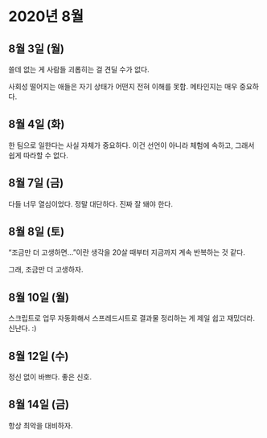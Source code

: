 # 2020년 8월

## 8월 3일 (월)

쓸데 없는 게 사람들 괴롭히는 걸 견딜 수가 없다.

사회성 떨어지는 애들은 자기 상태가 어떤지 전혀 이해를 못함. 메타인지는 매우 중요하다.

## 8월 4일 (화)

한 팀으로 일한다는 사실 자체가 중요하다. 이건 선언이 아니라 체험에 속하고, 그래서 쉽게 따라할 수 없다.

## 8월 7일 (금)

다들 너무 열심이었다. 정말 대단하다. 진짜 잘 돼야 한다.

## 8월 8일 (토)

“조금만 더 고생하면…”이란 생각을 20살 때부터 지금까지 계속 반복하는 것 같다.

그래, 조금만 더 고생하자.

## 8월 10일 (월)

스크립트로 업무 자동화해서 스프레드시트로 결과물 정리하는 게 제일 쉽고 재밌더라. 신난다. :)

## 8월 12일 (수)

정신 없이 바쁘다. 좋은 신호.

## 8월 14일 (금)

항상 최악을 대비하자.
